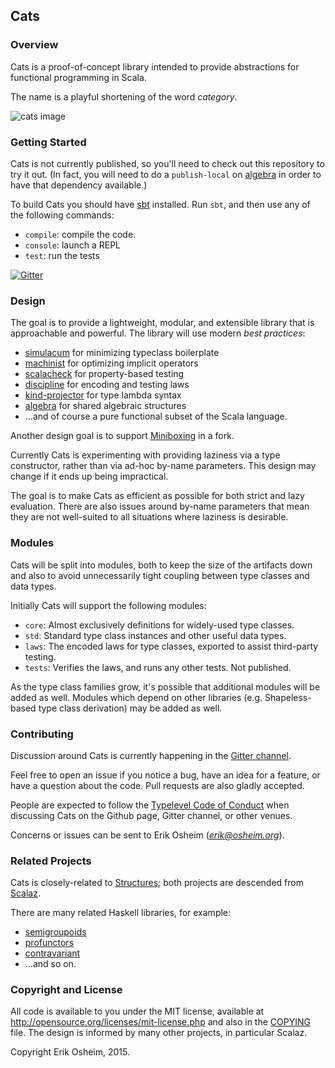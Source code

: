 ## Cats

### Overview

Cats is a proof-of-concept library intended to provide abstractions
for functional programming in Scala.

The name is a playful shortening of the word *category*.

![cats image](http://plastic-idolatry.com/erik/cats2.png)

### Getting Started

Cats is not currently published, so you'll need to check out this
repository to try it out. (In fact, you will need to do a
`publish-local` on [algebra](https://github.com/non/algebra) in order
to have that dependency available.)

To build Cats you should have [sbt](http://www.scala-sbt.org/0.13/tutorial/Setup.html)
installed. Run `sbt`, and then use any of the following commands:

 * `compile`: compile the code.
 * `console`: launch a REPL
 * `test`: run the tests

[![Gitter](https://badges.gitter.im/Join%20Chat.svg)](https://gitter.im/non/cats)

### Design

The goal is to provide a lightweight, modular, and extensible library
that is approachable and powerful. The library will use modern *best
practices*:

 * [simulacum](https://github.com/mpilquist/simulacrum) for minimizing typeclass boilerplate
 * [machinist](https://github.com/typelevel/machinist) for optimizing implicit operators
 * [scalacheck](http://scalacheck.org) for property-based testing
 * [discipline](https://github.com/typelevel/discipline) for encoding and testing laws
 * [kind-projector](https://github.com/non/kind-projector) for type lambda syntax
 * [algebra](https://github.com/non/algebra) for shared algebraic structures
 * ...and of course a pure functional subset of the Scala language.

Another design goal is to support [Miniboxing](http://scala-miniboxing.org) in a fork.

Currently Cats is experimenting with providing laziness via a type
constructor, rather than via ad-hoc by-name parameters. This design
may change if it ends up being impractical.

The goal is to make Cats as efficient as possible for both strict and
lazy evaluation. There are also issues around by-name parameters that
mean they are not well-suited to all situations where laziness is
desirable.

### Modules

Cats will be split into modules, both to keep the size of the
artifacts down and also to avoid unnecessarily tight coupling between
type classes and data types.

Initially Cats will support the following modules:

 * `core`: Almost exclusively definitions for widely-used type classes.
 * `std`: Standard type class instances and other useful data types.
 * `laws`: The encoded laws for type classes, exported to assist third-party testing.
 * `tests`: Verifies the laws, and runs any other tests. Not published.

As the type class families grow, it's possible that additional modules
will be added as well. Modules which depend on other libraries
(e.g. Shapeless-based type class derivation) may be added as well.

### Contributing

Discussion around Cats is currently happening in the [Gitter channel](https://gitter.im/non/cats).

Feel free to open an issue if you notice a bug, have an idea for a
feature, or have a question about the code. Pull requests are also
gladly accepted.

People are expected to follow the [Typelevel Code of Conduct](http://typelevel.org/conduct.html) when
discussing Cats on the Github page, Gitter channel, or other venues.

Concerns or issues can be sent to Erik Osheim (*erik@osheim.org*).

### Related Projects

Cats is closely-related to [Structures](https://github.com/mpilquist/Structures);
both projects are descended from [Scalaz](https://github.com/scalaz/scalaz).

There are many related Haskell libraries, for example:

 * [semigroupoids](https://hackage.haskell.org/package/semigroupoids)
 * [profunctors](https://github.com/ekmett/profunctors)
 * [contravariant](https://github.com/ekmett/contravariant)
 * ...and so on.

### Copyright and License

All code is available to you under the MIT license, available at
http://opensource.org/licenses/mit-license.php and also in the
[COPYING](COPYING) file. The design is informed by many other
projects, in particular Scalaz.

Copyright Erik Osheim, 2015.
